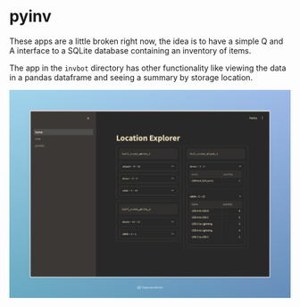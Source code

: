 # pyinv

These apps are a little broken right now, the idea is to have a simple Q and A interface to a SQLite database containing an inventory of items. 

The app in the `invbot` directory has other functionality like viewing the data in a pandas dataframe and seeing a summary by storage location.

![invbot](./invbot/invbot1.jpeg)